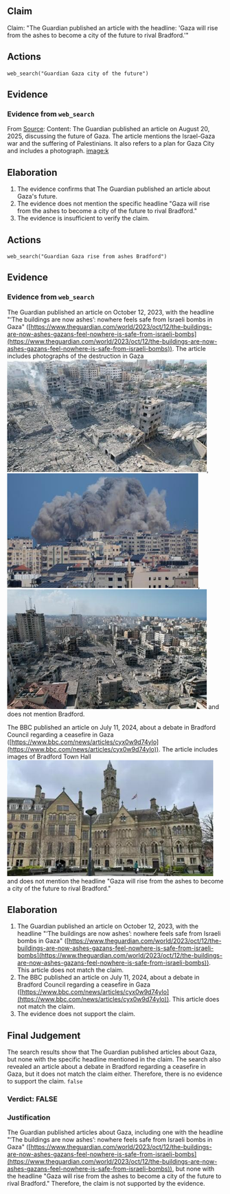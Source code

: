 ## Claim
Claim: "The Guardian published an article with the headline: 'Gaza will rise from the ashes to become a city of the future to rival Bradford.'"

## Actions
```
web_search("Guardian Gaza city of the future")
```

## Evidence
### Evidence from `web_search`
From [Source](https://www.theguardian.com/commentisfree/2025/aug/20/the-guardian-view-on-gazas-future-israel-should-end-the-killing-its-allies-must-not-remain-complicit): 
Content: The Guardian published an article on August 20, 2025, discussing the future of Gaza. The article mentions the Israel-Gaza war and the suffering of Palestinians. It also refers to a plan for Gaza City and includes a photograph. <image:k>


## Elaboration
1.  The evidence confirms that The Guardian published an article about Gaza's future.
2.  The evidence does not mention the specific headline "Gaza will rise from the ashes to become a city of the future to rival Bradford."
3.  The evidence is insufficient to verify the claim.



## Actions
```
web_search("Guardian Gaza rise from ashes Bradford")
```

## Evidence
### Evidence from `web_search`
The Guardian published an article on October 12, 2023, with the headline "‘The buildings are now ashes’: nowhere feels safe from Israeli bombs in Gaza" ([https://www.theguardian.com/world/2023/oct/12/the-buildings-are-now-ashes-gazans-feel-nowhere-is-safe-from-israeli-bombs](https://www.theguardian.com/world/2023/oct/12/the-buildings-are-now-ashes-gazans-feel-nowhere-is-safe-from-israeli-bombs)). The article includes photographs of the destruction in Gaza ![image 12599](media/2025-08-31_14-23-1756650213-555753.jpg), ![image 12602](media/2025-08-31_14-23-1756650215-499552.jpg), ![image 12598](media/2025-08-31_14-23-1756650212-555302.jpg) and does not mention Bradford.

The BBC published an article on July 11, 2024, about a debate in Bradford Council regarding a ceasefire in Gaza ([https://www.bbc.com/news/articles/cyx0w9d74ylo](https://www.bbc.com/news/articles/cyx0w9d74ylo)). The article includes images of Bradford Town Hall ![image 12604](media/2025-08-31_14-23-1756650218-463587.jpg) and does not mention the headline "Gaza will rise from the ashes to become a city of the future to rival Bradford."


## Elaboration
1.  The Guardian published an article on October 12, 2023, with the headline "‘The buildings are now ashes’: nowhere feels safe from Israeli bombs in Gaza" ([https://www.theguardian.com/world/2023/oct/12/the-buildings-are-now-ashes-gazans-feel-nowhere-is-safe-from-israeli-bombs](https://www.theguardian.com/world/2023/oct/12/the-buildings-are-now-ashes-gazans-feel-nowhere-is-safe-from-israeli-bombs)). This article does not match the claim.
2.  The BBC published an article on July 11, 2024, about a debate in Bradford Council regarding a ceasefire in Gaza ([https://www.bbc.com/news/articles/cyx0w9d74ylo](https://www.bbc.com/news/articles/cyx0w9d74ylo)). This article does not match the claim.
3.  The evidence does not support the claim.


## Final Judgement
The search results show that The Guardian published articles about Gaza, but none with the specific headline mentioned in the claim. The search also revealed an article about a debate in Bradford regarding a ceasefire in Gaza, but it does not match the claim either. Therefore, there is no evidence to support the claim. `false`


### Verdict: FALSE

### Justification
The Guardian published articles about Gaza, including one with the headline "‘The buildings are now ashes’: nowhere feels safe from Israeli bombs in Gaza" ([https://www.theguardian.com/world/2023/oct/12/the-buildings-are-now-ashes-gazans-feel-nowhere-is-safe-from-israeli-bombs](https://www.theguardian.com/world/2023/oct/12/the-buildings-are-now-ashes-gazans-feel-nowhere-is-safe-from-israeli-bombs)), but none with the headline "Gaza will rise from the ashes to become a city of the future to rival Bradford." Therefore, the claim is not supported by the evidence.
